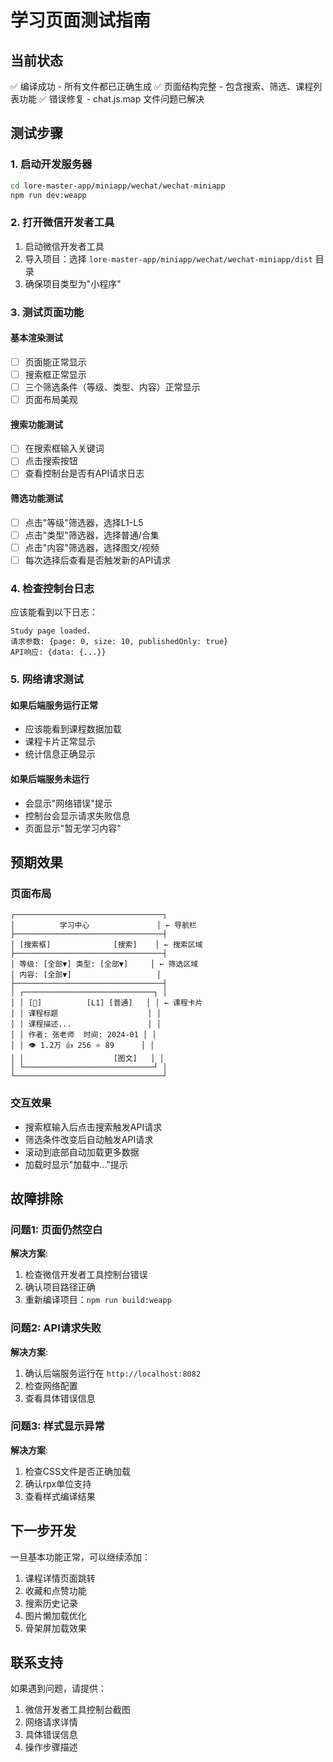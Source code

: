 # 学习页面测试指南

## 当前状态
✅ 编译成功 - 所有文件都已正确生成
✅ 页面结构完整 - 包含搜索、筛选、课程列表功能
✅ 错误修复 - chat.js.map 文件问题已解决

## 测试步骤

### 1. 启动开发服务器
```bash
cd lore-master-app/miniapp/wechat/wechat-miniapp
npm run dev:weapp
```

### 2. 打开微信开发者工具
1. 启动微信开发者工具
2. 导入项目：选择 `lore-master-app/miniapp/wechat/wechat-miniapp/dist` 目录
3. 确保项目类型为"小程序"

### 3. 测试页面功能

#### 基本渲染测试
- [ ] 页面能正常显示
- [ ] 搜索框正常显示
- [ ] 三个筛选条件（等级、类型、内容）正常显示
- [ ] 页面布局美观

#### 搜索功能测试
- [ ] 在搜索框输入关键词
- [ ] 点击搜索按钮
- [ ] 查看控制台是否有API请求日志

#### 筛选功能测试
- [ ] 点击"等级"筛选器，选择L1-L5
- [ ] 点击"类型"筛选器，选择普通/合集
- [ ] 点击"内容"筛选器，选择图文/视频
- [ ] 每次选择后查看是否触发新的API请求

### 4. 检查控制台日志

应该能看到以下日志：
```
Study page loaded.
请求参数: {page: 0, size: 10, publishedOnly: true}
API响应: {data: {...}}
```

### 5. 网络请求测试

#### 如果后端服务运行正常
- 应该能看到课程数据加载
- 课程卡片正常显示
- 统计信息正确显示

#### 如果后端服务未运行
- 会显示"网络错误"提示
- 控制台会显示请求失败信息
- 页面显示"暂无学习内容"

## 预期效果

### 页面布局
```
┌─────────────────────────────────┐
│          学习中心               │ ← 导航栏
├─────────────────────────────────┤
│ [搜索框]              [搜索]    │ ← 搜索区域
├─────────────────────────────────┤
│ 等级: [全部▼] 类型: [全部▼]     │ ← 筛选区域
│ 内容: [全部▼]                   │
├─────────────────────────────────┤
│ ┌─────────────────────────────┐ │
│ │ [📄]          [L1] [普通]   │ │ ← 课程卡片
│ │ 课程标题                    │ │
│ │ 课程描述...                 │ │
│ │ 作者: 张老师  时间: 2024-01 │ │
│ │ 👁 1.2万 👍 256 ⭐ 89      │ │
│ │                    [图文]   │ │
│ └─────────────────────────────┘ │
└─────────────────────────────────┘
```

### 交互效果
- 搜索框输入后点击搜索触发API请求
- 筛选条件改变后自动触发API请求
- 滚动到底部自动加载更多数据
- 加载时显示"加载中..."提示

## 故障排除

### 问题1: 页面仍然空白
**解决方案**:
1. 检查微信开发者工具控制台错误
2. 确认项目路径正确
3. 重新编译项目：`npm run build:weapp`

### 问题2: API请求失败
**解决方案**:
1. 确认后端服务运行在 `http://localhost:8082`
2. 检查网络配置
3. 查看具体错误信息

### 问题3: 样式显示异常
**解决方案**:
1. 检查CSS文件是否正确加载
2. 确认rpx单位支持
3. 查看样式编译结果

## 下一步开发

一旦基本功能正常，可以继续添加：
1. 课程详情页面跳转
2. 收藏和点赞功能
3. 搜索历史记录
4. 图片懒加载优化
5. 骨架屏加载效果

## 联系支持

如果遇到问题，请提供：
1. 微信开发者工具控制台截图
2. 网络请求详情
3. 具体错误信息
4. 操作步骤描述
